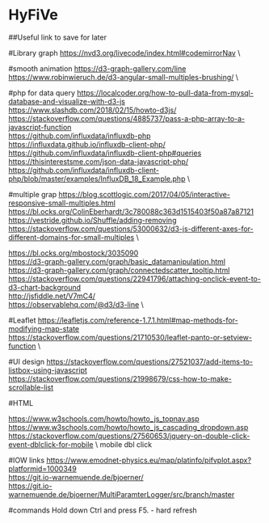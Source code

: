 # HyFiVe

##Useful link to save for later

#Library graph
https://nvd3.org/livecode/index.html#codemirrorNav \

#smooth animation
https://d3-graph-gallery.com/line \
https://www.robinwieruch.de/d3-angular-small-multiples-brushing/ \

#php for data query
https://localcoder.org/how-to-pull-data-from-mysql-database-and-visualize-with-d3-js \
https://www.slashdb.com/2018/02/15/howto-d3js/ \
https://stackoverflow.com/questions/4885737/pass-a-php-array-to-a-javascript-function \
https://github.com/influxdata/influxdb-php \
https://influxdata.github.io/influxdb-client-php/ \
https://github.com/influxdata/influxdb-client-php#queries
https://thisinterestsme.com/json-data-javascript-php/
https://github.com/influxdata/influxdb-client-php/blob/master/examples/InfluxDB_18_Example.php \

#multiple grap 
https://blog.scottlogic.com/2017/04/05/interactive-responsive-small-multiples.html \
https://bl.ocks.org/ColinEberhardt/3c780088c363d1515403f50a87a87121 \
https://vestride.github.io/Shuffle/adding-removing \
https://stackoverflow.com/questions/53000632/d3-js-different-axes-for-different-domains-for-small-multiples \

https://bl.ocks.org/mbostock/3035090 \
https://d3-graph-gallery.com/graph/basic_datamanipulation.html \
https://d3-graph-gallery.com/graph/connectedscatter_tooltip.html \
https://stackoverflow.com/questions/22941796/attaching-onclick-event-to-d3-chart-background \
http://jsfiddle.net/V7mC4/ \
https://observablehq.com/@d3/d3-line \

#Leaflet
https://leafletjs.com/reference-1.7.1.html#map-methods-for-modifying-map-state \
https://stackoverflow.com/questions/21710530/leaflet-panto-or-setview-function \

#UI design
https://stackoverflow.com/questions/27521037/add-items-to-listbox-using-javascript \
https://stackoverflow.com/questions/21998679/css-how-to-make-scrollable-list

#HTML

https://www.w3schools.com/howto/howto_js_topnav.asp \
https://www.w3schools.com/howto/howto_js_cascading_dropdown.asp \
https://stackoverflow.com/questions/27560653/jquery-on-double-click-event-dblclick-for-mobile \ mobile dbl click



#IOW links
https://www.emodnet-physics.eu/map/platinfo/pifvplot.aspx?platformid=1000349 \
https://git.io-warnemuende.de/bjoerner/ \
https://git.io-warnemuende.de/bjoerner/MultiParamterLogger/src/branch/master

#commands
Hold down Ctrl and press F5. - hard refresh 
